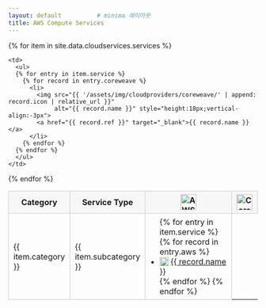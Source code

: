 ```yaml
---
layout: default          # minima 레이아웃
title: AWS Compute Services
---
```


<!-- ── 표를 확실히 ‘표답게’ 보이게 하는 최소 스타일 ── -->
<style>
  #comparison{border-collapse:collapse;width:100%;margin-top:1rem}
  #comparison th,#comparison td{border:1px solid #ccc;padding:.4em .6em}
  #comparison th{background:#f7f7f7;position:sticky;top:0}
  #comparison ul{margin:0;padding-left:1.2em}
</style>

<table id="comparison">
  <tr class="header" align="center">
    <th style="width:7%">Category</th>
    <th style="width:12%">Service Type</th>
    <th>
      <img src="{{ '/assets/img/logo/aws.png' | relative_url }}"
           alt="AWS Logo" style="height:32px">
    </th>
    <th>
      <img src="{{ '/assets/img/logo/coreweave.svg' | relative_url }}" 
           alt="CoreWeave" style="height:32px">
    </th>
</th>

  </tr>

  {% for item in site.data.cloudservices.services %}
  <tr>
    <td>{{ item.category }}</td>
    <td>{{ item.subcategory }}</td>
    <td>
      <ul>
      {% for entry in item.service %}
        {% for record in entry.aws %}
          <li>
            <img src="{{ '/assets/img/cloudproviders/aws/' | append: record.icon | relative_url }}"
                 alt="{{ record.name }}" style="height:18px;vertical-align:-3px">
            <a href="{{ record.ref }}" target="_blank">{{ record.name }}</a>
          </li>
        {% endfor %}
      {% endfor %}
      </ul>
    </td>

    <td>
      <ul>
      {% for entry in item.service %}
        {% for record in entry.coreweave %}
          <li>
            <img src="{{ '/assets/img/cloudproviders/coreweave/' | append: record.icon | relative_url }}"
                 alt="{{ record.name }}" style="height:18px;vertical-align:-3px">
            <a href="{{ record.ref }}" target="_blank">{{ record.name }}</a>
          </li>
        {% endfor %}
      {% endfor %}
      </ul>
    </td>

  </tr>
  {% endfor %}
</table>
